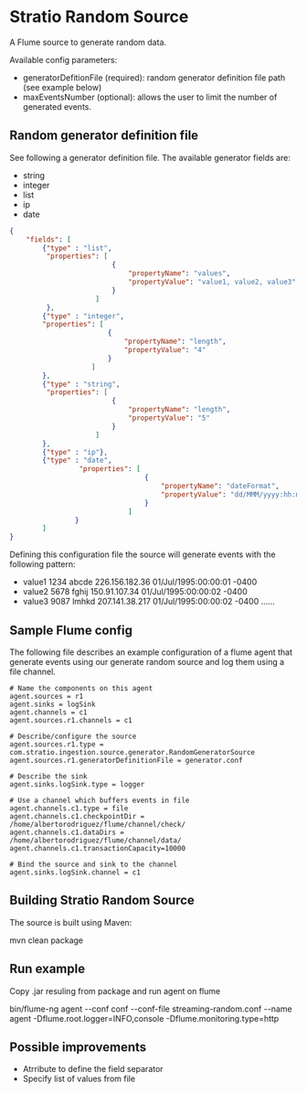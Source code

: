 Stratio Random Source
==============================

A Flume source to generate random data.

Available config parameters:

- generatorDefitionFile (required): random generator definition file path (see example below)
- maxEventsNumber (optional): allows the user to limit the number of generated events.

Random generator definition file
---------------------

See following a generator definition file. The available generator fields are:

 * string
 * integer
 * list
 * ip
 * date

```json
{
    "fields": [
        {"type" : "list",
         "properties": [
                         {
                             "propertyName": "values",
                             "propertyValue": "value1, value2, value3"
                         }
                     ]
         },
        {"type" : "integer",
        "properties": [
                        {
                            "propertyName": "length",
                            "propertyValue": "4"
                        }
                    ]
        },
        {"type" : "string",
         "properties": [
                         {
                             "propertyName": "length",
                             "propertyValue": "5"
                         }
                     ]
        },
        {"type" : "ip"},
        {"type" : "date",
                 "properties": [
                                 {
                                     "propertyName": "dateFormat",
                                     "propertyValue": "dd/MMM/yyyy:hh:mm:ss Z"
                                 }
                             ]
                }
        ]
}
```

Defining this configuration file the source will generate events with the following pattern:

- value1 1234 abcde 226.156.182.36 01/Jul/1995:00:00:01 -0400
- value2 5678 fghij 150.91.107.34 01/Jul/1995:00:00:02 -0400
- value3 9087 lmhkd 207.141.38.217 01/Jul/1995:00:00:02 -0400
......


Sample Flume config
-------------------

The following file describes an example configuration of a flume agent that generate events using our generate random source and log them using a file channel.

```
# Name the components on this agent
agent.sources = r1
agent.sinks = logSink
agent.channels = c1
agent.sources.r1.channels = c1

# Describe/configure the source
agent.sources.r1.type = com.stratio.ingestion.source.generator.RandomGeneratorSource
agent.sources.r1.generatorDefinitionFile = generator.conf

# Describe the sink
agent.sinks.logSink.type = logger

# Use a channel which buffers events in file
agent.channels.c1.type = file
agent.channels.c1.checkpointDir = /home/albertorodriguez/flume/channel/check/
agent.channels.c1.dataDirs = /home/albertorodriguez/flume/channel/data/
agent.channels.c1.transactionCapacity=10000

# Bind the source and sink to the channel
agent.sinks.logSink.channel = c1

```

Building Stratio Random Source
-------------------------------

The source is built using Maven:

mvn clean package

Run example
-------------------------------

Copy .jar resuling from package and run agent on flume

bin/flume-ng agent --conf conf --conf-file streaming-random.conf --name agent -Dflume.root.logger=INFO,console -Dflume.monitoring.type=http

Possible improvements
------
* Atrribute to define the field separator
* Specify list of values from file